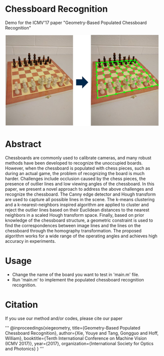 # Chessboard Recognition
Demo for the ICMV'17 paper "Geometry-Based Populated Chessboard Recognition"

   <img src='Fig/motivation.jpg' width=800>
   
# Abstract
Chessboards are commonly used to calibrate cameras, and many robust methods have been developed to recognize the unoccupied boards. However, when the chessboard is populated with chess pieces, such as during an actual game, the problem of recognizing the board is much harder. Challenges include occlusion caused by the chess pieces, the presence of outlier lines and low viewing angles of the chessboard. In this paper, we present a novel approach to address the above challenges and recognize the chessboard. The Canny edge detector and Hough transform are used to capture all possible lines in the scene. The k-means clustering and a k-nearest-neighbors inspired algorithm are applied to cluster and reject the outlier lines based on their Euclidean distances to the nearest neighbors in a scaled Hough transform space. Finally, based on prior knowledge of the chessboard structure, a geometric constraint is used to find the correspondences between image lines and the lines on the chessboard through the homography transformation. The proposed algorithm works for a wide range of the operating angles and achieves high accuracy in experiments.

# Usage
- Change the name of the board you want to test in 'main.m' file.
- Run 'main.m' to implement the populated chessboard recognition recognition.

# Citation
If you use our method and/or codes, please cite our paper

'''
@inproceedings{xiegeometry,
  title={Geometry-Based Populated Chessboard Recognition},
  author={Xie, Youye and Tang, Gongguo and Hoff, William},
  booktitle={Tenth International Conference on Machine Vision (ICMV 2017)},
  year={2017},
  organization={International Society for Optics and Photonics}
}
'''
